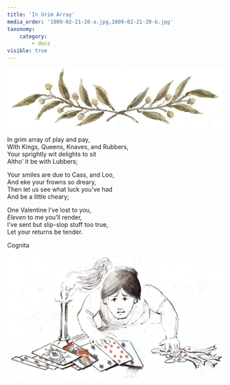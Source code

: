 ```yaml
---
title: 'In Grim Array'
media_order: '1809-02-21-20-a.jpg,1809-02-21-20-b.jpg'
taxonomy:
    category:
        - docs
visible: true
---
```


![](1809-02-21-20-a.jpg?resize=250)

In grim array of play and pay,  
With Kings, Queens, Knaves, and Rubbers,  
Your sprightly wit delights to sit  
Altho’ it be with Lubbers;  
  
Your smiles are due to Cass, and Loo,  
And eke your frowns so dreary,  
Then let us see what luck you’ve had  
And be a little cheary;  
  
One Valentine I’ve lost to you,  
*Eleven* to me you’ll render,  
I’ve sent but slip-slop stuff too true,  
Let your returns be tender.  
  
Cognita

![](1809-02-21-20-b.jpg?resize=400)